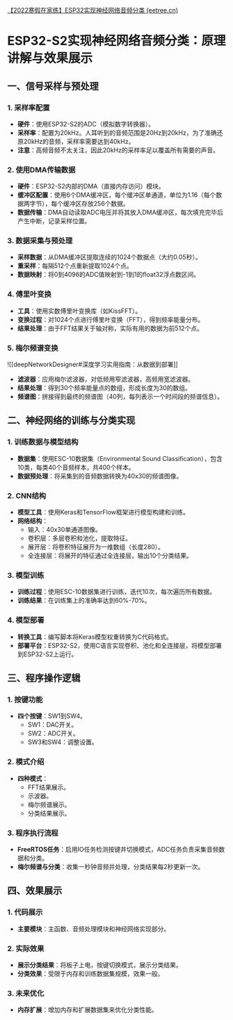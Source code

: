 
[【2022寒假在家练】ESP32实现神经网络音频分类 (eetree.cn)](https://www.eetree.cn/project/detail/1047)

# ESP32-S2实现神经网络音频分类：原理讲解与效果展示

## 一、信号采样与预处理

### 1. 采样率配置
- **硬件**：使用ESP32-S2的ADC（模拟数字转换器）。
- **采样率**：配置为20kHz。人耳听到的音频范围是20Hz到20kHz，为了准确还原20kHz的音频，采样率需要达到40kHz。
- **注意**：高频音频不太关注，因此20kHz的采样率足以覆盖所有需要的声音。

### 2. 使用DMA传输数据
- **硬件**：ESP32-S2内部的DMA（直接内存访问）模块。
- **缓冲区配置**：使用6个DMA缓冲区，每个缓冲区单通道，单位为1.16（每个数据两字节），每个缓冲区存放256个数据。
- **数据传输**：DMA自动读取ADC电压并将其放入DMA缓冲区，每次填充完毕后产生中断，记录采样位置。

### 3. 数据采集与预处理
- **采样数据**：从DMA缓冲区提取连续的1024个数据点（大约0.05秒）。
- **重采样**：每隔512个点重新提取1024个点。
- **数据映射**：将0到4096的ADC值映射到-1到1的float32浮点数区间。

### 4. 傅里叶变换
- **工具**：使用实数傅里叶变换库（如KissFFT）。
- **变换过程**：对1024个点进行傅里叶变换（FFT），得到频率能量分布。
- **结果处理**：由于FFT结果关于轴对称，实际有用的数据为前512个点。

### 5. 梅尔频谱变换
![[deepNetworkDesigner#深度学习实用指南：从数据到部署]]
- **滤波器**：应用梅尔滤波器，对低频用窄滤波器，高频用宽滤波器。
- **结果处理**：得到30个频率能量点的数组，形成长度为30的数组。
- **频谱图**：拼接得到最终的频谱图（40列，每列表示一个时间段的频谱信息）。

## 二、神经网络的训练与分类实现

### 1. 训练数据与模型结构
- **数据集**：使用ESC-10数据集（Environmental Sound Classification），包含10类，每类40个音频样本，共400个样本。
- **数据预处理**：将采集到的音频数据转换为40x30的频谱图像。

### 2. CNN结构
- **模型工具**：使用Keras和TensorFlow框架进行模型构建和训练。
- **网络结构**：
  - 输入：40x30单通道图像。
  - 卷积层：多层卷积和池化，提取特征。
  - 展开层：将卷积特征展开为一维数组（长度280）。
  - 全连接层：将展开的特征通过全连接层，输出10个分类结果。

### 3. 模型训练
- **训练过程**：使用ESC-10数据集进行训练，迭代10次，每次遍历所有数据。
- **训练结果**：在训练集上的准确率达到60%-70%。

### 4. 模型部署
- **转换工具**：编写脚本将Keras模型权重转换为C代码格式。
- **部署平台**：ESP32-S2，使用C语言实现卷积、池化和全连接层，将模型部署到ESP32-S2上运行。

## 三、程序操作逻辑

### 1. 按键功能
- **四个按键**：SW1到SW4。
  - SW1：DAC开关。
  - SW2：ADC开关。
  - SW3和SW4：调整设置。

### 2. 模式介绍
- **四种模式**：
  - FFT结果展示。
  - 示波器。
  - 梅尔频谱展示。
  - 分类结果展示。

### 3. 程序执行流程
- **FreeRTOS任务**：启用IO任务检测按键并切换模式，ADC任务负责采集音频数据和分类。
- **梅尔频谱与分类**：收集一秒钟音频并处理，分类结果每2秒更新一次。

## 四、效果展示

### 1. 代码展示
- **主要模块**：主函数、音频处理模块和神经网络实现部分。

### 2. 实际效果
- **展示分类结果**：将板子上电，按键切换模式，展示分类结果。
- **分类效果**：受限于内存和训练数据集规模，效果一般。

### 3. 未来优化
- **内存扩展**：增加内存和扩展数据集来优化分类性能。
